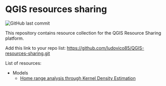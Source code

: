# QGIS resources sharing

![GitHub last commit](https://img.shields.io/github/last-commit/ludovico85/QGIS-resources-sharing?color=green&style=plastic)

This repository contains resource collection for the QGIS Resource Sharing platform.

Add this link to your repo list: https://github.com/ludovico85/QGIS-resources-sharing.git

List of resources:
- Models
	- [Home range analysis through Kernel Density Estimation](https://github.com/ludovico85/Home-range-analysis-through-Kernel-Density-Estimation-in-QGIS)